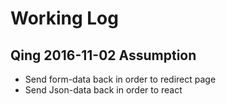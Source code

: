 # Working Log

## Qing 2016-11-02 Assumption
- Send form-data back in order to redirect page
- Send Json-data back in order to react
